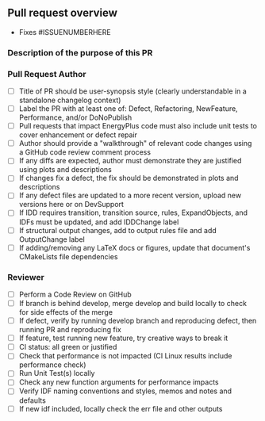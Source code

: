 Pull request overview
---------------------

- Fixes #ISSUENUMBERHERE <!-- IF THIS IS A DEFECT -->

<!-- NOTE: ENHANCEMENTS MUST FOLLOW A SUBMISSION PROCESS INCLUDING A FEATURE PROPOSAL AND DESIGN DOCUMENT PRIOR TO SUBMITTING CODE -->

### Description of the purpose of this PR

<!-- DESCRIBE PURPOSE OF THIS PULL REQUEST -->

### Pull Request Author

<!-- Add to this list or remove from it as applicable.  This is a simple templated set of guidelines. -->

 - [ ] Title of PR should be user-synopsis style (clearly understandable in a standalone changelog context)
 - [ ] Label the PR with at least one of: Defect, Refactoring, NewFeature, Performance, and/or DoNoPublish
 - [ ] Pull requests that impact EnergyPlus code must also include unit tests to cover enhancement or defect repair
 - [ ] Author should provide a "walkthrough" of relevant code changes using a GitHub code review comment process
 - [ ] If any diffs are expected, author must demonstrate they are justified using plots and descriptions
 - [ ] If changes fix a defect, the fix should be demonstrated in plots and descriptions
 - [ ] If any defect files are updated to a more recent version, upload new versions here or on DevSupport
 - [ ] If IDD requires transition, transition source, rules, ExpandObjects, and IDFs must be updated, and add IDDChange label
 - [ ] If structural output changes, add to output rules file and add OutputChange label
 - [ ] If adding/removing any LaTeX docs or figures, update that document's CMakeLists file dependencies

### Reviewer

<!-- This will not be exhaustively relevant to every PR. -->

 - [ ] Perform a Code Review on GitHub
 - [ ] If branch is behind develop, merge develop and build locally to check for side effects of the merge
 - [ ] If defect, verify by running develop branch and reproducing defect, then running PR and reproducing fix
 - [ ] If feature, test running new feature, try creative ways to break it
 - [ ] CI status: all green or justified
 - [ ] Check that performance is not impacted (CI Linux results include performance check)
 - [ ] Run Unit Test(s) locally
 - [ ] Check any new function arguments for performance impacts
 - [ ] Verify IDF naming conventions and styles, memos and notes and defaults
 - [ ] If new idf included, locally check the err file and other outputs
